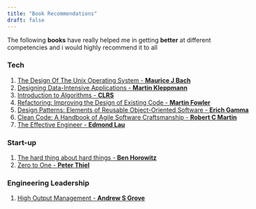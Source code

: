 ```yaml
---
title: "Book Recommendations"
draft: false
---
```


The following **books** have really helped me in getting **better** at different competencies and i would highly recommend it to all


### Tech
1. [The Design Of The Unix Operating System - **Maurice J Bach**](https://amzn.to/2UFjc9m)
2. [Designing Data-Intensive Applications -  **Martin Kleppmann**](https://amzn.to/3hhAMKi)
3. [Introduction to Algorithms - **CLRS**](https://amzn.to/2YA74rD)
4. [Refactoring: Improving the Design of Existing Code - **Martin Fowler**](https://amzn.to/3hr21lB)
5. <nobr>[Design Patterns: Elements of Reusable Object-Oriented Software  - **Erich Gamma**](https://amzn.to/3hpm3x3)</nobr>
6. <nobr>[Clean Code: A Handbook of Agile Software Craftsmanship - **Robert C Martin**](https://amzn.to/2UCIapN)</nobr>
7. [The Effective Engineer - **Edmond Lau**](https://amzn.to/3fmcnS5)

### Start-up
1. [The hard thing about hard things - **Ben Horowitz**](https://amzn.to/37qJlOi)
2. [Zero to One - **Peter Thiel**](https://amzn.to/3dZY3P0)

### Engineering Leadership
1. [High Output Management - **Andrew S Grove**](https://amzn.to/2YtUslH)